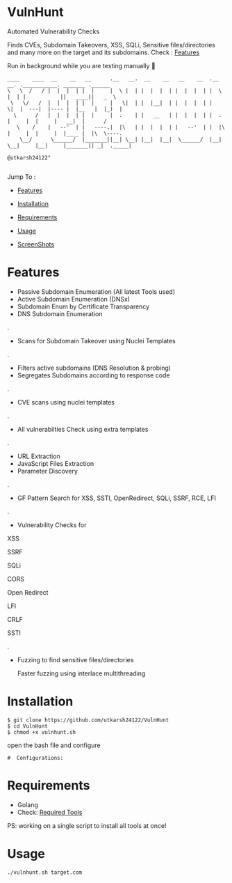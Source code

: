 # VulnHunt
Automated Vulnerability Checks

Finds CVEs, Subdomain Takeovers, XSS, SQLi, Sensitive files/directories and many more on the target and its subdomains. Check : [Features](https://github.com/utkarsh24122/VulnHunt/blob/main/README.md#features)

Run in background while you are testing manually 🍕

```
____    ____  __    __   __      .__   __.  __    __   __    __  .__   __. .___________. _______ .______      	
\   \  /   / |  |  |  | |  |     |  \ |  | |  |  |  | |  |  |  | |  \ |  | |           ||   ____||   _  \     	
 \   \/   /  |  |  |  | |  |     |   \|  | |  |__|  | |  |  |  | |   \|  |  ---|  |---- |  |__   |  |_)  |    	
  \      /   |  |  |  | |  |     |  .    | |   __   | |  |  |  | |  .    |     |  |     |   __|  |      /     	
   \    /    |   --'  | |   ----.|  |\   | |  |  |  | |   --'  | |  |\   |     |  |     |  |____ |  |\  \----.	
    \__/      \______/  |_______||__| \__| |__|  |__|  \______/  |__| \__|     |__|     |_______|| _|  ._____|	
                                                                   	@utkarsh24122"
  
```

Jump To :

- [Features](https://github.com/utkarsh24122/VulnHunt/blob/main/README.md#features)                

- [Installation](https://github.com/utkarsh24122/VulnHunt/blob/main/README.md#installation)

- [Requirements](https://github.com/utkarsh24122/VulnHunt/blob/main/README.md#requirements)

- [Usage](https://github.com/utkarsh24122/VulnHunt/blob/main/README.md#usage)

- [ScreenShots](https://github.com/utkarsh24122/VulnHunt/blob/main/README.md#screenshots)


# Features

- Passive Subdomain Enumeration (All latest Tools used)
- Active Subdomain Enumeration  (DNSx)
- Subdomain Enum by Certificate Transparency
- DNS Subdomain Enumeration

.

- Scans for Subdomain Takeover using Nuclei Templates

.

- Filters active subdomains (DNS Resolution & probing)
- Segregates Subdomains according to response code

.

- CVE scans using nuclei templates 

.

- All vulnerabilties Check using extra templates  

.
- URL Extraction
- JavaScript Files Extraction
- Parameter Discovery

.

- GF Pattern Search for XSS, SSTI, OpenRedirect, SQLi, SSRF, RCE, LFI

.

- Vulnerability Checks for 

XSS

SSRF

SQLi

CORS

Open Redirect

LFI

CRLF

SSTI

.

- Fuzzing to find sensitive files/directories

  Faster fuzzing using interlace multithreading

# Installation
```
$ git clone https://github.com/utkarsh24122/VulnHunt
$ cd VulnHunt
$ chmod +x vulnhunt.sh

```
open the bash file and configure
```
#  Configurations:

```
# Requirements
- Golang
- Check: [Required Tools](https://github.com/utkarsh24122/VulnHunt/blob/main/Required_tools.txt)

PS: working on a single script to install all tools at once!

# Usage
```
./vulnhunt.sh target.com
```
